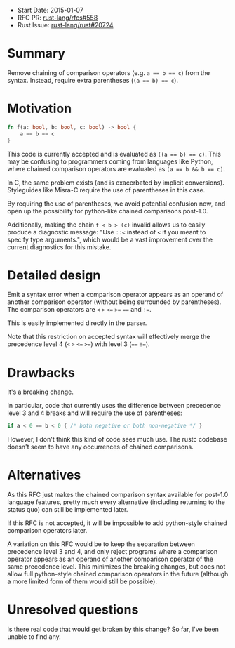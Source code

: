 - Start Date: 2015-01-07
- RFC PR: [rust-lang/rfcs#558](https://github.com/rust-lang/rfcs/pull/558)
- Rust Issue: [rust-lang/rust#20724](https://github.com/rust-lang/rust/issues/20724)

# Summary

Remove chaining of comparison operators (e.g. `a == b == c`) from the syntax.
Instead, require extra parentheses (`(a == b) == c`).

# Motivation

```rust
fn f(a: bool, b: bool, c: bool) -> bool {
    a == b == c
}
```

This code is currently accepted and is evaluated as `((a == b) == c)`.
This may be confusing to programmers coming from languages like Python,
where chained comparison operators are evaluated as `(a == b && b == c)`.

In C, the same problem exists (and is exacerbated by implicit conversions).
Styleguides like Misra-C require the use of parentheses in this case.

By requiring the use of parentheses, we avoid potential confusion now,
and open up the possibility for python-like chained comparisons post-1.0.

Additionally, making the chain `f < b > (c)` invalid allows us to easily produce
a diagnostic message: "Use `::<` instead of `<` if you meant to specify type arguments.",
which would be a vast improvement over the current diagnostics for this mistake.

# Detailed design

Emit a syntax error when a comparison operator appears as an operand of another comparison operator
(without being surrounded by parentheses).
The comparison operators are `<` `>` `<=` `>=` `==` and `!=`.

This is easily implemented directly in the parser.

Note that this restriction on accepted syntax will effectively merge the precedence level 4 (`<` `>` `<=` `>=`) with level 3 (`==` `!=`).

# Drawbacks

It's a breaking change.

In particular, code that currently uses the difference between precedence level 3 and 4 breaks
and will require the use of parentheses:

```rust
if a < 0 == b < 0 { /* both negative or both non-negative */ }
```

However, I don't think this kind of code sees much use.
The rustc codebase doesn't seem to have any occurrences of chained comparisons.

# Alternatives

As this RFC just makes the chained comparison syntax available for post-1.0 language features,
pretty much every alternative (including returning to the status quo) can still be implemented later.

If this RFC is not accepted, it will be impossible to add python-style chained comparison operators later.

A variation on this RFC would be to keep the separation between precedence level 3 and 4, and only reject programs
where a comparison operator appears as an operand of another comparison operator of the same precedence level.
This minimizes the breaking changes, but does not allow full python-style chained comparison operators in the future
(although a more limited form of them would still be possible).

# Unresolved questions

Is there real code that would get broken by this change?
So far, I've been unable to find any.
